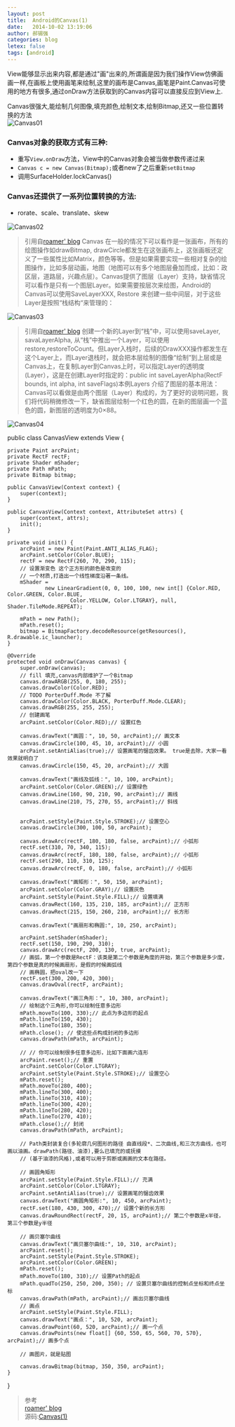 ```yaml
---
layout: post
title:  Android的Canvas(1)
date:   2014-10-02 13:19:06
author: 郝锡强
categories: blog
letex: false
tags: [android]
---
```

View能够显示出来内容,都是通过"画"出来的,所谓画是因为我们操作View仿佛画画一样,在画板上使用画笔来绘制,这里的画布是Canvas,画笔是Paint.Canvas可使用的地方有很多,通过onDraw方法获取到的Canvas内容可以直接反应到View上.

Canvas很强大,能绘制几何图像,填充颜色,绘制文本,绘制Bitmap,还又一些位置转换的方法<br />
![Canvas01](/source/images/blog/android_canvas01.png)

<!-- more -->
### Canvas对象的获取方式有三种:

* 重写`View.onDraw`方法，View中的Canvas对象会被当做参数传递过来
* `Canvas c = new Canvas(Bitmap);`或者new了之后重新`setBitmap`
* 调用SurfaceHolder.lockCanvas()

### Canvas还提供了一系列位置转换的方法:

* rorate、scale、translate、skew



![Canvas02](/source/images/blog/android_canvas02.png)

>引用自[roamer' blog](http://blog.csdn.net/lonelyroamer/article/details/8264189)
Canvas 在一般的情况下可以看作是一张画布，所有的绘图操作如drawBitmap, drawCircle都发生在这张画布上，这张画板还定义了一些属性比如Matrix，颜色等等。但是如果需要实现一些相对复杂的绘图操作，比如多层动画，地图（地图可以有多个地图层叠加而成，比如：政区层，道路层，兴趣点层）。Canvas提供了图层（Layer）支持，缺省情况可以看作是只有一个图层Layer。如果需要按层次来绘图，Android的Canvas可以使用SaveLayerXXX, Restore 来创建一些中间层，对于这些Layer是按照“栈结构“来管理的：       

![Canvas03](/source/images/blog/android_canvas03.png)

>引用自[roamer' blog](http://blog.csdn.net/lonelyroamer/article/details/8264189)
创建一个新的Layer到“栈”中，可以使用saveLayer, savaLayerAlpha, 从“栈”中推出一个Layer，可以使用restore,restoreToCount。但Layer入栈时，后续的DrawXXX操作都发生在这个Layer上，而Layer退栈时，就会把本层绘制的图像“绘制”到上层或是Canvas上，在复制Layer到Canvas上时，可以指定Layer的透明度(Layer），这是在创建Layer时指定的：public int saveLayerAlpha(RectF bounds, int alpha, int saveFlags)本例Layers 介绍了图层的基本用法：Canvas可以看做是由两个图层（Layer）构成的，为了更好的说明问题，我们将代码稍微修改一下，缺省图层绘制一个红色的圆，在新的图层画一个蓝色的圆，新图层的透明度为0×88。

![Canvas04](/source/images/blog/android_canvas04.png)


public class CanvasView extends View {

    private Paint arcPaint;
    private RectF rectF;
    private Shader mShader;
    private Path mPath;
    private Bitmap bitmap;

    public CanvasView(Context context) {
        super(context);
    }

    public CanvasView(Context context, AttributeSet attrs) {
        super(context, attrs);
        init();
    }

    private void init() {
        arcPaint = new Paint(Paint.ANTI_ALIAS_FLAG);
        arcPaint.setColor(Color.BLUE);
        rectF = new RectF(260, 70, 290, 115);
        // 设置渐变色 这个正方形的颜色是改变的
        // 一个材质,打造出一个线性梯度沿著一条线。
        mShader =
                new LinearGradient(0, 0, 100, 100, new int[] {Color.RED, Color.GREEN, Color.BLUE,
                        Color.YELLOW, Color.LTGRAY}, null, Shader.TileMode.REPEAT);

        mPath = new Path();
        mPath.reset();
        bitmap = BitmapFactory.decodeResource(getResources(), R.drawable.ic_launcher);
    }

    @Override
    protected void onDraw(Canvas canvas) {
        super.onDraw(canvas);
        // fill 填充,canvas内部维护了一个Bitmap
        canvas.drawARGB(255, 0, 180, 255);
        canvas.drawColor(Color.RED);
        // TODO PorterDuff.Mode 不了解
        canvas.drawColor(Color.BLACK, PorterDuff.Mode.CLEAR);
        canvas.drawRGB(255, 255, 255);
        // 创建画笔
        arcPaint.setColor(Color.RED);// 设置红色

        canvas.drawText("画圆：", 10, 50, arcPaint);// 画文本
        canvas.drawCircle(100, 45, 10, arcPaint);// 小圆
        arcPaint.setAntiAlias(true);// 设置画笔的锯齿效果。 true是去除，大家一看效果就明白了
        canvas.drawCircle(150, 45, 20, arcPaint);// 大圆

        canvas.drawText("画线及弧线：", 10, 100, arcPaint);
        arcPaint.setColor(Color.GREEN);// 设置绿色
        canvas.drawLine(160, 90, 210, 90, arcPaint);// 画线
        canvas.drawLine(210, 75, 270, 55, arcPaint);// 斜线


        arcPaint.setStyle(Paint.Style.STROKE);// 设置空心
        canvas.drawCircle(300, 100, 50, arcPaint);

        canvas.drawArc(rectF, 180, 180, false, arcPaint);// 小弧形
        rectF.set(310, 70, 340, 115);
        canvas.drawArc(rectF, 180, 180, false, arcPaint);// 小弧形
        rectF.set(290, 110, 310, 125);
        canvas.drawArc(rectF, 0, 180, false, arcPaint);// 小弧形

        canvas.drawText("画矩形：", 50, 150, arcPaint);
        arcPaint.setColor(Color.GRAY);// 设置灰色
        arcPaint.setStyle(Paint.Style.FILL);// 设置填满
        canvas.drawRect(160, 135, 210, 185, arcPaint);// 正方形
        canvas.drawRect(215, 150, 260, 210, arcPaint);// 长方形

        canvas.drawText("画扇形和椭圆:", 10, 250, arcPaint);

        arcPaint.setShader(mShader);
        rectF.set(150, 190, 290, 310);
        canvas.drawArc(rectF, 200, 130, true, arcPaint);
        // 画弧，第一个参数是RectF：该类是第二个参数是角度的开始，第三个参数是多少度，第四个参数是真的时候画扇形，是假的时候画弧线
        // 画椭圆，把oval改一下
        rectF.set(300, 200, 420, 300);
        canvas.drawOval(rectF, arcPaint);

        canvas.drawText("画三角形：", 10, 380, arcPaint);
        // 绘制这个三角形,你可以绘制任意多边形
        mPath.moveTo(100, 330);// 此点为多边形的起点
        mPath.lineTo(150, 430);
        mPath.lineTo(180, 350);
        mPath.close(); // 使这些点构成封闭的多边形
        canvas.drawPath(mPath, arcPaint);

        // // 你可以绘制很多任意多边形，比如下面画六连形
        arcPaint.reset();// 重置
        arcPaint.setColor(Color.LTGRAY);
        arcPaint.setStyle(Paint.Style.STROKE);// 设置空心
        mPath.reset();
        mPath.moveTo(280, 400);
        mPath.lineTo(300, 400);
        mPath.lineTo(310, 410);
        mPath.lineTo(300, 420);
        mPath.lineTo(280, 420);
        mPath.lineTo(270, 410);
        mPath.close();// 封闭
        canvas.drawPath(mPath, arcPaint);

        // Path类封装复合(多轮廓几何图形的路径 由直线段*、二次曲线,和三次方曲线，也可画以油画。drawPath(路径、油漆),要么已填充的或抚摸
        // (基于油漆的风格),或者可以用于剪断或画画的文本在路径。

        // 画圆角矩形
        arcPaint.setStyle(Paint.Style.FILL);// 充满
        arcPaint.setColor(Color.LTGRAY);
        arcPaint.setAntiAlias(true);// 设置画笔的锯齿效果
        canvas.drawText("画圆角矩形:", 10, 450, arcPaint);
        rectF.set(180, 430, 300, 470);// 设置个新的长方形
        canvas.drawRoundRect(rectF, 20, 15, arcPaint);// 第二个参数是x半径，第三个参数是y半径

        // 画贝塞尔曲线
        canvas.drawText("画贝塞尔曲线:", 10, 310, arcPaint);
        arcPaint.reset();
        arcPaint.setStyle(Paint.Style.STROKE);
        arcPaint.setColor(Color.GREEN);
        mPath.reset();
        mPath.moveTo(180, 310);// 设置Path的起点
        mPath.quadTo(250, 250, 200, 350); // 设置贝塞尔曲线的控制点坐标和终点坐标
        canvas.drawPath(mPath, arcPaint);// 画出贝塞尔曲线
        // 画点
        arcPaint.setStyle(Paint.Style.FILL);
        canvas.drawText("画点：", 10, 520, arcPaint);
        canvas.drawPoint(60, 520, arcPaint);// 画一个点
        canvas.drawPoints(new float[] {60, 550, 65, 560, 70, 570}, arcPaint);// 画多个点

        // 画图片，就是贴图

        canvas.drawBitmap(bitmap, 350, 350, arcPaint);
    }
}


>参考<br/> [roamer' blog](http://blog.csdn.net/lonelyroamer/article/details/8264189)
<br /> 源码:[Canvas(1)](https://github.com/Haoxiqiang/BlogCode/tree/master/Blog02)